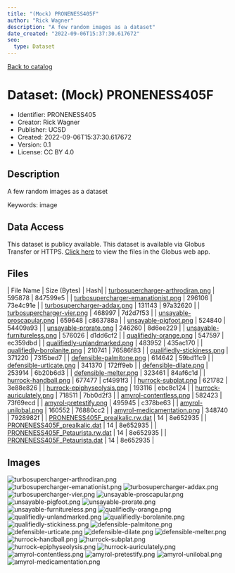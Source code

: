 ```yaml
---
title: "(Mock) PRONENESS405F"
author: "Rick Wagner"
description: "A few random images as a dataset"
date_created: "2022-09-06T15:37:30.617672"
seo:
  type: Dataset
---
```


[Back to catalog](../#datasets)

# Dataset: (Mock) PRONENESS405F

- Identifier: PRONENESS405
- Creator: Rick Wagner
- Publisher: UCSD
- Created: 2022-09-06T15:37:30.617672
- Version: 0.1
- License: CC BY 4.0


## Description
A few random images as a dataset

Keywords: image


## Data Access
This dataset is publicy available.
This dataset is available via Globus Transfer or HTTPS.
[Click here](https://app.globus.org/file-manager?origin_id=385d3079-5121-40bc-a52f-055296497631&origin_path=/public/PRONENESS405/) to view the files in the Globus web app.


## Files

| File Name | Size (Bytes) | Hash|
| [turbosupercharger-arthrodiran.png](https://g-062a3c.0ed28.75bc.data.globus.org/public/PRONENESS405/turbosupercharger-arthrodiran.png) | 595878 | 847599e5 |
| [turbosupercharger-emanationist.png](https://g-062a3c.0ed28.75bc.data.globus.org/public/PRONENESS405/turbosupercharger-emanationist.png) | 296106 | 73e4c91e |
| [turbosupercharger-addax.png](https://g-062a3c.0ed28.75bc.data.globus.org/public/PRONENESS405/turbosupercharger-addax.png) | 131143 | 97a32620 |
| [turbosupercharger-vier.png](https://g-062a3c.0ed28.75bc.data.globus.org/public/PRONENESS405/turbosupercharger-vier.png) | 468997 | 7d2d7f53 |
| [unsayable-proscapular.png](https://g-062a3c.0ed28.75bc.data.globus.org/public/PRONENESS405/unsayable-proscapular.png) | 659648 | c863788a |
| [unsayable-pigfoot.png](https://g-062a3c.0ed28.75bc.data.globus.org/public/PRONENESS405/unsayable-pigfoot.png) | 524840 | 54409a93 |
| [unsayable-prorate.png](https://g-062a3c.0ed28.75bc.data.globus.org/public/PRONENESS405/unsayable-prorate.png) | 246260 | 8d6ee229 |
| [unsayable-furnitureless.png](https://g-062a3c.0ed28.75bc.data.globus.org/public/PRONENESS405/unsayable-furnitureless.png) | 576026 | d1dd6cf2 |
| [qualifiedly-orange.png](https://g-062a3c.0ed28.75bc.data.globus.org/public/PRONENESS405/qualifiedly-orange.png) | 547597 | ec359dbd |
| [qualifiedly-unlandmarked.png](https://g-062a3c.0ed28.75bc.data.globus.org/public/PRONENESS405/qualifiedly-unlandmarked.png) | 483952 | 435ac170 |
| [qualifiedly-borolanite.png](https://g-062a3c.0ed28.75bc.data.globus.org/public/PRONENESS405/qualifiedly-borolanite.png) | 210741 | 76586f83 |
| [qualifiedly-stickiness.png](https://g-062a3c.0ed28.75bc.data.globus.org/public/PRONENESS405/qualifiedly-stickiness.png) | 371220 | 7315bed7 |
| [defensible-palmitone.png](https://g-062a3c.0ed28.75bc.data.globus.org/public/PRONENESS405/defensible-palmitone.png) | 614642 | 59bd11c9 |
| [defensible-urticate.png](https://g-062a3c.0ed28.75bc.data.globus.org/public/PRONENESS405/defensible-urticate.png) | 341370 | 172ff9eb |
| [defensible-dilate.png](https://g-062a3c.0ed28.75bc.data.globus.org/public/PRONENESS405/defensible-dilate.png) | 253914 | 6b20b6d3 |
| [defensible-melter.png](https://g-062a3c.0ed28.75bc.data.globus.org/public/PRONENESS405/defensible-melter.png) | 323461 | 84af6c1d |
| [hurrock-handball.png](https://g-062a3c.0ed28.75bc.data.globus.org/public/PRONENESS405/hurrock-handball.png) | 677477 | cf4991f3 |
| [hurrock-subplat.png](https://g-062a3c.0ed28.75bc.data.globus.org/public/PRONENESS405/hurrock-subplat.png) | 621782 | 3e88e826 |
| [hurrock-epiphyseolysis.png](https://g-062a3c.0ed28.75bc.data.globus.org/public/PRONENESS405/hurrock-epiphyseolysis.png) | 193116 | ebc8c124 |
| [hurrock-auriculately.png](https://g-062a3c.0ed28.75bc.data.globus.org/public/PRONENESS405/hurrock-auriculately.png) | 718511 | 7bb0d2f3 |
| [amyrol-contentless.png](https://g-062a3c.0ed28.75bc.data.globus.org/public/PRONENESS405/amyrol-contentless.png) | 582423 | 73f69ecd |
| [amyrol-pretestify.png](https://g-062a3c.0ed28.75bc.data.globus.org/public/PRONENESS405/amyrol-pretestify.png) | 495945 | c378be63 |
| [amyrol-unilobal.png](https://g-062a3c.0ed28.75bc.data.globus.org/public/PRONENESS405/amyrol-unilobal.png) | 160552 | 76880cc2 |
| [amyrol-medicamentation.png](https://g-062a3c.0ed28.75bc.data.globus.org/public/PRONENESS405/amyrol-medicamentation.png) | 348740 | 7928982f |
| [PRONENESS405F_prealkalic.rw.dat](https://g-062a3c.0ed28.75bc.data.globus.org/public/PRONENESS405/PRONENESS405F_prealkalic.rw.dat) | 14 | 8e652935 |
| [PRONENESS405F_prealkalic.dat](https://g-062a3c.0ed28.75bc.data.globus.org/public/PRONENESS405/PRONENESS405F_prealkalic.dat) | 14 | 8e652935 |
| [PRONENESS405F_Petaurista.rw.dat](https://g-062a3c.0ed28.75bc.data.globus.org/public/PRONENESS405/PRONENESS405F_Petaurista.rw.dat) | 14 | 8e652935 |
| [PRONENESS405F_Petaurista.dat](https://g-062a3c.0ed28.75bc.data.globus.org/public/PRONENESS405/PRONENESS405F_Petaurista.dat) | 14 | 8e652935 |


## Images
![turbosupercharger-arthrodiran.png](https://g-062a3c.0ed28.75bc.data.globus.org/public/PRONENESS405/turbosupercharger-arthrodiran.png) ![turbosupercharger-emanationist.png](https://g-062a3c.0ed28.75bc.data.globus.org/public/PRONENESS405/turbosupercharger-emanationist.png) ![turbosupercharger-addax.png](https://g-062a3c.0ed28.75bc.data.globus.org/public/PRONENESS405/turbosupercharger-addax.png) ![turbosupercharger-vier.png](https://g-062a3c.0ed28.75bc.data.globus.org/public/PRONENESS405/turbosupercharger-vier.png) ![unsayable-proscapular.png](https://g-062a3c.0ed28.75bc.data.globus.org/public/PRONENESS405/unsayable-proscapular.png) ![unsayable-pigfoot.png](https://g-062a3c.0ed28.75bc.data.globus.org/public/PRONENESS405/unsayable-pigfoot.png) ![unsayable-prorate.png](https://g-062a3c.0ed28.75bc.data.globus.org/public/PRONENESS405/unsayable-prorate.png) ![unsayable-furnitureless.png](https://g-062a3c.0ed28.75bc.data.globus.org/public/PRONENESS405/unsayable-furnitureless.png) ![qualifiedly-orange.png](https://g-062a3c.0ed28.75bc.data.globus.org/public/PRONENESS405/qualifiedly-orange.png) ![qualifiedly-unlandmarked.png](https://g-062a3c.0ed28.75bc.data.globus.org/public/PRONENESS405/qualifiedly-unlandmarked.png) ![qualifiedly-borolanite.png](https://g-062a3c.0ed28.75bc.data.globus.org/public/PRONENESS405/qualifiedly-borolanite.png) ![qualifiedly-stickiness.png](https://g-062a3c.0ed28.75bc.data.globus.org/public/PRONENESS405/qualifiedly-stickiness.png) ![defensible-palmitone.png](https://g-062a3c.0ed28.75bc.data.globus.org/public/PRONENESS405/defensible-palmitone.png) ![defensible-urticate.png](https://g-062a3c.0ed28.75bc.data.globus.org/public/PRONENESS405/defensible-urticate.png) ![defensible-dilate.png](https://g-062a3c.0ed28.75bc.data.globus.org/public/PRONENESS405/defensible-dilate.png) ![defensible-melter.png](https://g-062a3c.0ed28.75bc.data.globus.org/public/PRONENESS405/defensible-melter.png) ![hurrock-handball.png](https://g-062a3c.0ed28.75bc.data.globus.org/public/PRONENESS405/hurrock-handball.png) ![hurrock-subplat.png](https://g-062a3c.0ed28.75bc.data.globus.org/public/PRONENESS405/hurrock-subplat.png) ![hurrock-epiphyseolysis.png](https://g-062a3c.0ed28.75bc.data.globus.org/public/PRONENESS405/hurrock-epiphyseolysis.png) ![hurrock-auriculately.png](https://g-062a3c.0ed28.75bc.data.globus.org/public/PRONENESS405/hurrock-auriculately.png) ![amyrol-contentless.png](https://g-062a3c.0ed28.75bc.data.globus.org/public/PRONENESS405/amyrol-contentless.png) ![amyrol-pretestify.png](https://g-062a3c.0ed28.75bc.data.globus.org/public/PRONENESS405/amyrol-pretestify.png) ![amyrol-unilobal.png](https://g-062a3c.0ed28.75bc.data.globus.org/public/PRONENESS405/amyrol-unilobal.png) ![amyrol-medicamentation.png](https://g-062a3c.0ed28.75bc.data.globus.org/public/PRONENESS405/amyrol-medicamentation.png) 



